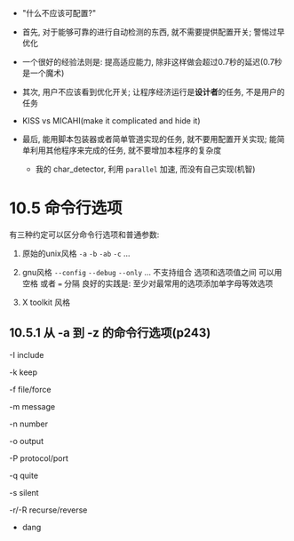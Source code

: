 + "什么不应该可配置?"

+ 首先, 对于能够可靠的进行自动检测的东西, 就不需要提供配置开关; 警惕过早优化

+ 一个很好的经验法则是: 提高适应能力, 除非这样做会超过0.7秒的延迟(0.7秒是一个魔术)

+ 其次, 用户不应该看到优化开关; 让程序经济运行是**设计者**的任务, 不是用户的任务

+ KISS vs MICAHI(make it complicated and hide it)

+ 最后, 能用脚本包装器或者简单管道实现的任务, 就不要用配置开关实现; 能简单利用其他程序来完成的任务, 就不要增加本程序的复杂度
    + 我的 char_detector, 利用 `parallel` 加速, 而没有自己实现(机智)

# 10.5 命令行选项

有三种约定可以区分命令行选项和普通参数:

1. 原始的unix风格
    `-a`
    `-b`
    `-ab`
    `-c`
    ...

2. gnu风格
    `--config`
    `--debug`
    `--only`
    ...
    不支持组合
    选项和选项值之间 可以用 空格 或者 `=` 分隔
    良好的实践是: 至少对最常用的选项添加单字母等效选项


3. X toolkit 风格

## 10.5.1 从 -a 到 -z 的命令行选项(p243)

-I include

-k keep

-f file/force

-m message

-n number

-o output

-P protocol/port

-q quite

-s silent

-r/-R recurse/reverse

+ dang




